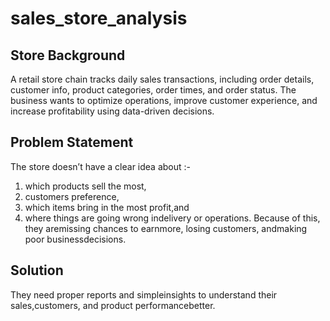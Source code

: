 # sales_store_analysis

## Store Background
A retail store chain tracks daily sales transactions, including order details, customer info, product categories, order times, and order status. The business wants to optimize operations, improve customer experience, and increase profitability using data-driven decisions.

## Problem Statement
The store doesn’t have a clear idea about :-
1.	which products sell the most,
2.	customers preference,
3.	which items bring in the most profit,and
4.	where things are going wrong indelivery or operations.
Because of this, they aremissing chances to earnmore, losing customers, andmaking poor businessdecisions.

## Solution
They need proper reports and simpleinsights to understand their sales,customers, and product performancebetter.
